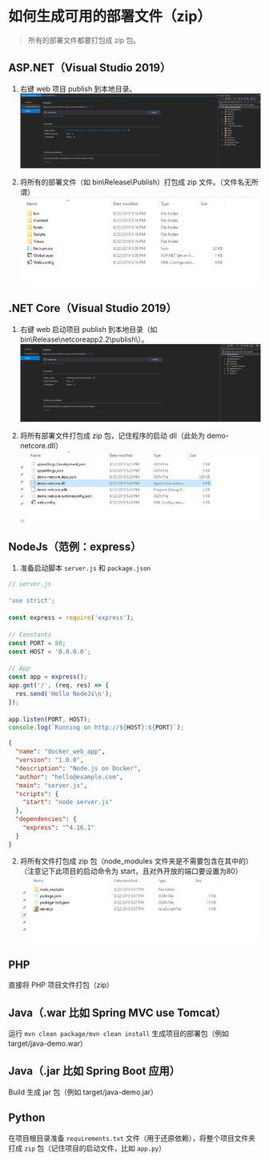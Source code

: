 # 如何生成可用的部署文件（zip）

> 所有的部署文件都要打包成 zip 包。

## ASP.NET（Visual Studio 2019）

1. 右键 web 项目 publish 到本地目录。
![publish](images/publish-aspnet.png)

2. 将所有的部署文件（如 bin\Release\Publish）打包成 zip 文件。（文件名无所谓）
![files](images/files-aspnet.png)

## .NET Core（Visual Studio 2019）

1. 右键 web 启动项目 publish 到本地目录（如 bin\Release\netcoreapp2.2\publish\）。
![publish](images/publish-netcore.png)

2. 将所有部署文件打包成 zip 包，记住程序的启动 dll（此处为 demo-netcore.dll）
![files](images/files-netcore.png)

## NodeJs（范例：express）

1. 准备启动脚本 `server.js` 和 `package.json`

```javascript
// server.js

'use strict';

const express = require('express');

// Constants
const PORT = 80;
const HOST = '0.0.0.0';

// App
const app = express();
app.get('/', (req, res) => {
  res.send('Hello NodeJs\n');
});

app.listen(PORT, HOST);
console.log(`Running on http://${HOST}:${PORT}`);
```

```json
{
  "name": "docker_web_app",
  "version": "1.0.0",
  "description": "Node.js on Docker",
  "author": "hello@example.com",
  "main": "server.js",
  "scripts": {
    "start": "node server.js"
  },
  "dependencies": {
    "express": "^4.16.1"
  }
}
```

2. 将所有文件打包成 zip 包（node_modules 文件夹是不需要包含在其中的）（注意记下此项目的启动命令为 start，且对外开放的端口要设置为80）
![files](images/files-nodejs.png)

## PHP

直接将 PHP 项目文件打包（zip）

## Java（.war 比如 Spring MVC use Tomcat）

运行 `mvn clean package/mvn clean install` 生成项目的部署包（例如 target/java-demo.war）

## Java（.jar 比如 Spring Boot 应用）

Build 生成 jar 包（例如 target/java-demo.jar）

## Python

在项目根目录准备 `requirements.txt` 文件（用于还原依赖），将整个项目文件夹打成 `zip` 包（记住项目的启动文件，比如 `app.py`）
